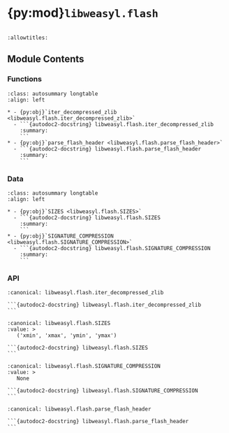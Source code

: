 # {py:mod}`libweasyl.flash`

```{py:module} libweasyl.flash
```

```{autodoc2-docstring} libweasyl.flash
:allowtitles:
```

## Module Contents

### Functions

````{list-table}
:class: autosummary longtable
:align: left

* - {py:obj}`iter_decompressed_zlib <libweasyl.flash.iter_decompressed_zlib>`
  - ```{autodoc2-docstring} libweasyl.flash.iter_decompressed_zlib
    :summary:
    ```
* - {py:obj}`parse_flash_header <libweasyl.flash.parse_flash_header>`
  - ```{autodoc2-docstring} libweasyl.flash.parse_flash_header
    :summary:
    ```
````

### Data

````{list-table}
:class: autosummary longtable
:align: left

* - {py:obj}`SIZES <libweasyl.flash.SIZES>`
  - ```{autodoc2-docstring} libweasyl.flash.SIZES
    :summary:
    ```
* - {py:obj}`SIGNATURE_COMPRESSION <libweasyl.flash.SIGNATURE_COMPRESSION>`
  - ```{autodoc2-docstring} libweasyl.flash.SIGNATURE_COMPRESSION
    :summary:
    ```
````

### API

````{py:function} iter_decompressed_zlib(fobj, chunksize=1024)
:canonical: libweasyl.flash.iter_decompressed_zlib

```{autodoc2-docstring} libweasyl.flash.iter_decompressed_zlib
```
````

````{py:data} SIZES
:canonical: libweasyl.flash.SIZES
:value: >
   ('xmin', 'xmax', 'ymin', 'ymax')

```{autodoc2-docstring} libweasyl.flash.SIZES
```

````

````{py:data} SIGNATURE_COMPRESSION
:canonical: libweasyl.flash.SIGNATURE_COMPRESSION
:value: >
   None

```{autodoc2-docstring} libweasyl.flash.SIGNATURE_COMPRESSION
```

````

````{py:function} parse_flash_header(fobj)
:canonical: libweasyl.flash.parse_flash_header

```{autodoc2-docstring} libweasyl.flash.parse_flash_header
```
````
